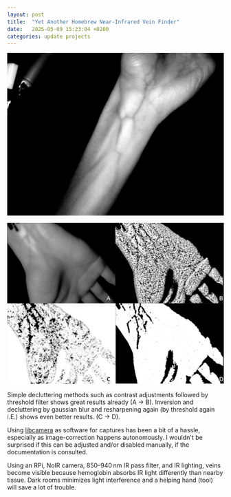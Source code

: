 ```yaml
---
layout: post
title:  "Yet Another Homebrew Near-Infrared Vein Finder"
date:   2025-05-09 15:23:04 +0200
categories: update projects
---
```

![Screencap of veins in an arm using a pi camera module, IR filter and lights.](/images/1746804975_image.png)

![Screencap of veins in an arm using a pi camera module, IR filter and lights.](/images/1746804975_image2.jpg)

Simple decluttering methods such as contrast adjustments followed by threshold filter shows great results already (A -> B). Inversion and decluttering by gaussian blur and resharpening again (by threshold again i.E.) shows even better results. (C -> D). 

Using [libcamera](https://github.com/raspberrypi/libcamera) as software for captures has been a bit of a hassle, especially as image-correction happens autonomously. I wouldn't be surprised if this can be adjusted and/or disabled manually, if the documentation is consulted.

Using an RPi, NoIR camera, 850–940 nm IR pass filter, and IR lighting, veins become visible because hemoglobin absorbs IR light differently than nearby tissue. Dark rooms minimizes light interference and a helping hand (tool) will save a lot of trouble.
